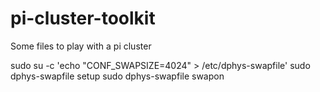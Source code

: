 # pi-cluster-toolkit
Some files to play with a pi cluster


sudo su -c 'echo "CONF_SWAPSIZE=4024" > /etc/dphys-swapfile'
sudo dphys-swapfile setup
sudo dphys-swapfile swapon

